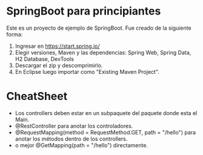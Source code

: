 # SpringBoot para principiantes

Este es un proyecto de ejemplo de SpringBoot. Fue creado de la siguiente forma:

1. Ingresar en https://start.spring.io/
2. Elegir versiones, Maven y las dependencias: Spring Web, Spring Data, H2 Database, DevTools
3. Descargar el zip y descomprimirlo.
4. En Eclipse luego importar como "Existing Maven Project".

# CheatSheet

- Los controllers deben estar en un subpaquete del paquete donde esta el Main.
- @RestController para anotar los controladores.
- @RequestMapping(method = RequestMethod.GET,  path = "/hello") para anotar los métodos dentro de los controllers.
- o mejor @GetMapping(path = "/hello") directamente.
